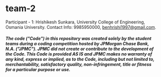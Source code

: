 # team-2
Participant - 1: 
Hrishikesh Sunkara, University College of Engineering, Osmania University.
Contact Info: 9985950000, benhrishi1997@gmail.com.

##### The code ("Code") in this repository was created solely by the student teams during a coding competition hosted by JPMorgan Chase Bank, N.A. ("JPMC").						JPMC did not create or contribute to the development of the Code.  This Code is provided AS IS and JPMC makes no warranty of any kind, express or implied, as to the Code,						including but not limited to, merchantability, satisfactory quality, non-infringement, title or fitness for a particular purpose or use.